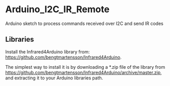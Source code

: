# Arduino_I2C_IR_Remote
Arduino sketch to process commands received over I2C and send IR codes

## Libraries
Install the Infrared4Arduino library from: https://github.com/bengtmartensson/Infrared4Arduino.

The simplest way to install it is by downloading a *.zip file of the library from https://github.com/bengtmartensson/Infrared4Arduino/archive/master.zip, and extracting it to your Arduino libraries path.
